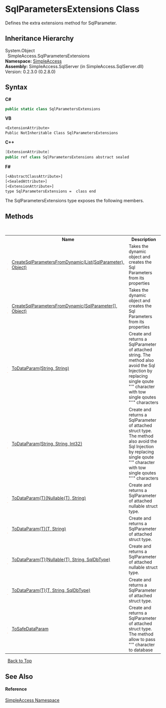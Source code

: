 # SqlParametersExtensions Class
 

Defines the extra extensions method for SqlParameter.


## Inheritance Hierarchy
System.Object<br />&nbsp;&nbsp;SimpleAccess.SqlParametersExtensions<br />
**Namespace:**&nbsp;<a href="N_SimpleAccess">SimpleAccess</a><br />**Assembly:**&nbsp;SimpleAccess.SqlServer (in SimpleAccess.SqlServer.dll) Version: 0.2.3.0 (0.2.8.0)

## Syntax

**C#**<br />
``` C#
public static class SqlParametersExtensions
```

**VB**<br />
``` VB
<ExtensionAttribute>
Public NotInheritable Class SqlParametersExtensions
```

**C++**<br />
``` C++
[ExtensionAttribute]
public ref class SqlParametersExtensions abstract sealed
```

**F#**<br />
``` F#
[<AbstractClassAttribute>]
[<SealedAttribute>]
[<ExtensionAttribute>]
type SqlParametersExtensions =  class end
```

The SqlParametersExtensions type exposes the following members.


## Methods
&nbsp;<table><tr><th></th><th>Name</th><th>Description</th></tr><tr><td>![Public method](media/pubmethod.gif "Public method")![Static member](media/static.gif "Static member")</td><td><a href="M_SimpleAccess_SqlParametersExtensions_CreateSqlParametersFromDynamic">CreateSqlParametersFromDynamic(List(SqlParameter), Object)</a></td><td>
Takes the dynamic object and creates the Sql Parameters from its properties</td></tr><tr><td>![Public method](media/pubmethod.gif "Public method")![Static member](media/static.gif "Static member")</td><td><a href="M_SimpleAccess_SqlParametersExtensions_CreateSqlParametersFromDynamic_1">CreateSqlParametersFromDynamic(SqlParameter[], Object)</a></td><td>
Takes the dynamic object and creates the Sql Parameters from its properties</td></tr><tr><td>![Public method](media/pubmethod.gif "Public method")![Static member](media/static.gif "Static member")</td><td><a href="M_SimpleAccess_SqlParametersExtensions_ToDataParam">ToDataParam(String, String)</a></td><td>
Create and returns a SqlParameter of attached string. The method also avoid the Sql Injection by replacing single qoute "'" character with tow single qoutes "''" characters</td></tr><tr><td>![Public method](media/pubmethod.gif "Public method")![Static member](media/static.gif "Static member")</td><td><a href="M_SimpleAccess_SqlParametersExtensions_ToDataParam_1">ToDataParam(String, String, Int32)</a></td><td>
Create and returns a SqlParameter of attached struct type. The method also avoid the Sql Injection by replacing single qoute "'" character with tow single qoutes "''" characters</td></tr><tr><td>![Public method](media/pubmethod.gif "Public method")![Static member](media/static.gif "Static member")</td><td><a href="M_SimpleAccess_SqlParametersExtensions_ToDataParam__1">ToDataParam(T)(Nullable(T), String)</a></td><td>
Create and returns a SqlParameter of attached nullable struct type.</td></tr><tr><td>![Public method](media/pubmethod.gif "Public method")![Static member](media/static.gif "Static member")</td><td><a href="M_SimpleAccess_SqlParametersExtensions_ToDataParam__1_2">ToDataParam(T)(T, String)</a></td><td>
Create and returns a SqlParameter of attached struct type.</td></tr><tr><td>![Public method](media/pubmethod.gif "Public method")![Static member](media/static.gif "Static member")</td><td><a href="M_SimpleAccess_SqlParametersExtensions_ToDataParam__1_1">ToDataParam(T)(Nullable(T), String, SqlDbType)</a></td><td>
Create and returns a SqlParameter of attached nullable struct type.</td></tr><tr><td>![Public method](media/pubmethod.gif "Public method")![Static member](media/static.gif "Static member")</td><td><a href="M_SimpleAccess_SqlParametersExtensions_ToDataParam__1_3">ToDataParam(T)(T, String, SqlDbType)</a></td><td>
Create and returns a SqlParameter of attached struct type.</td></tr><tr><td>![Public method](media/pubmethod.gif "Public method")![Static member](media/static.gif "Static member")</td><td><a href="M_SimpleAccess_SqlParametersExtensions_ToSafeDataParam">ToSafeDataParam</a></td><td>
Create and returns a SqlParameter of attached struct type. The method allow to pass "'" character to database</td></tr></table>&nbsp;
<a href="#sqlparametersextensions-class">Back to Top</a>

## See Also


#### Reference
<a href="N_SimpleAccess">SimpleAccess Namespace</a><br />
